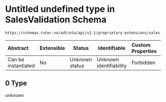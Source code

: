 # Untitled undefined type in SalesValidation Schema

```txt
https://schemas.ruter.no/adt/ota/api/v2.1/proprietary-extensions/sales-validation.json#/examples/0
```




| Abstract            | Extensible | Status         | Identifiable            | Custom Properties | Additional Properties | Access Restrictions | Defined In                                                                                                  |
| :------------------ | ---------- | -------------- | ----------------------- | :---------------- | --------------------- | ------------------- | ----------------------------------------------------------------------------------------------------------- |
| Can be instantiated | No         | Unknown status | Unknown identifiability | Forbidden         | Allowed               | none                | [sales-validation.json\*](../../schema/proprietary-extensions/sales-validation.json "open original schema") |

## 0 Type

unknown
